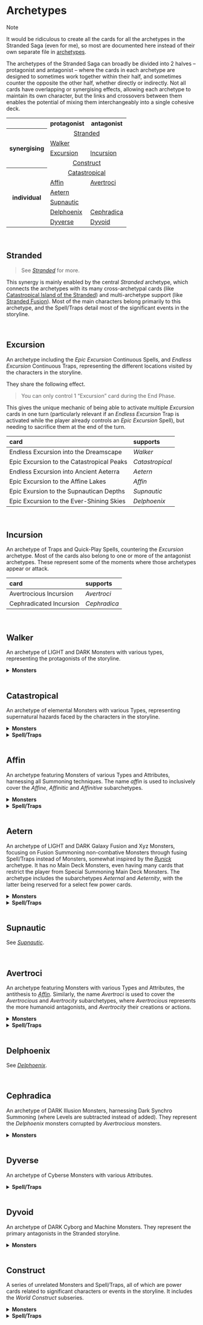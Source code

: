 # Archetypes

> [!Note]
> It would be ridiculous to create all the cards for all the archetypes in the Stranded Saga (even for me), so most are documented here instead of their own separate file in [archetypes](../../archetypes).

The archetypes of the Stranded Saga can broadly be divided into 2 halves – protagonist and antagonist – where the cards in each archetype are designed to sometimes work together within their half, and sometimes counter the opposite the other half, whether directly or indirectly. Not all cards have overlapping or synergising effects, allowing each archetype to maintain its own character, but the links and crossovers between them enables the potential of mixing them interchangeably into a single cohesive deck.

<table>
  <tr>
    <td> </td>
    <th> protagonist </th>
    <th> antagonist </th>
  </tr>
  <tr>
    <th rowspan="4"> synergising </th>
    <td colspan="2" align="center"> <a href="#Stranded">Stranded</a> </td>
  </tr>
  <tr>
    <td> <a href="#Walker">Walker</a> </td>
    <td> </td>
  </tr>
  <tr>
    <td> <a href="#Excursion">Excursion</a> </td>
    <td> <a href="#Incursion">Incursion</a> </td>
  </tr>
  <tr>
    <td colspan="2" align="center"> <a href="#Construct">Construct</a> </td>
  </tr>
  <tr>
    <th rowspan="6"> individual </th>
    <td colspan="2" align="center"> <a href="#Catastropical">Catastropical</a> </td>
  </tr>
  <tr>
    <td> <a href="#Affin">Affin</a> </td>
    <td> <a href="#Avertroci">Avertroci</a> </td>
  </tr>
  <tr>
    <td> <a href="#Aetern">Aetern</a> </td>
    <td> </td>
  </tr>
  <tr>
    <td> <a href="#Supnautic">Supnautic</a> </td>
    <td> </td>
  </tr>
  <tr>
    <td> <a href="#Delphoenix">Delphoenix</a> </td>
    <td> <a href="#Cephradica">Cephradica</a> </td>
  </tr>
  <tr>
    <td> <a href="#Dyverse">Dyverse</a> </td>
    <td> <a href="#Dyvoid">Dyvoid</a> </td>
  </tr>
</table>


<br>


## Stranded

> See [*Stranded*](../../archetypes/Stranded.md) for more.

This synergy is mainly enabled by the central *Stranded* archetype, which connects the archetypes with its many cross-archetypal cards (like [Catastropical Island of the Stranded](...)) and multi-archetype support (like [Stranded Fusion](...)). Most of the main characters belong primarily to this archetype, and the Spell/Traps detail most of the significant events in the storyline.


<br>


## Excursion

An archetype including the *Epic Excursion* Continuous Spells, and *Endless Excursion* Continuous Traps, representing the different locations visited by the characters in the storyline.

They share the following effect.

> You can only control 1 “Excursion” card during the End Phase.

This gives the unique mechanic of being able to activate multiple *Excursion* cards in one turn (particularly relevant if an *Endless Excursion* Trap is activated while the player already controls an *Epic Excursion* Spell), but needing to sacrifice them at the end of the turn.

| card | supports |
| :--- | :------- |
| Endless Excursion into the Dreamscape | *Walker* |
| Epic Excursion to the Catastropical Peaks | *Catastropical* |
| Endless Excursion into Ancient Aeterra | *Aetern* |
| Epic Excursion to the Affine Lakes | *Affin* |
| Epic Exursion to the Supnautican Depths | *Supnautic* |
| Epic Excursion to the Ever-Shining Skies | *Delphoenix* |


<br>


## Incursion

An archetype of Traps and Quick-Play Spells, countering the *Excursion* archetype. Most of the cards also belong to one or more of the antagonist archetypes. These represent some of the moments where those archetypes appear or attack.

| card | supports |
| :--- | :------- |
| Avertrocious Incursion | *Avertroci* |
| Cephradicated Incursion | *Cephradica* |


<br>


## Walker
An archetype of LIGHT and DARK Monsters with various types, representing the protagonists of the storyline.

<details>
  <summary> <b> Monsters </b> </summary>

Lucen the Stranded Dreamwalker  
Lucyn the Affinitive Worldwalker  
Lucyon the Aeternal Timewalker  
Seyva the Stranded Starwalker  
Xlob the Windwalker  
Xlob, the Silent Heartwalker  
Kyra the Stranded Nightwalker  

</details>


<br>


## Catastropical

An archetype of elemental Monsters with various Types, representing supernatural hazards faced by the characters in the storyline.

<details>
  <summary> <b> Monsters </b> </summary>

Catastropical Dryadre  
Catastropical Fruity  
Catastropical Furial  
Catastropical Howler  
Catastropical Pyrovein  

</details>

<details>
  <summary> <b> Spell/Traps </b> </summary>

Catastropical Construction  
Catastropical Dwellers  

</details>


<br>


## Affin

An archetype featuring Monsters of various Types and Attributes, harnessing all Summoning techniques. The name *affin* is used to inclusively cover the *Affine*, *Affinitic* and *Affinitive* subarchetypes.

<details>
  <summary> <b> Monsters </b> </summary>

Avier Accelis, Affine Swift  
Nerra, Affine Vitakinetic  
Topo Tychis, Affine Felixus  
Xeros, Affine Superior  
Vinita Arkhelm, Affine Legend  

</details>

<details>
  <summary> <b> Spell/Traps </b> </summary>

Affine Legacy  

</details>


<br>


## Aetern

An archetype of LIGHT and DARK Galaxy Fusion and Xyz Monsters, focusing on Fusion Summoning non-combative Monsters through fusing Spell/Traps instead of Monsters, somewhat inspired by the [*Runick*](https://yugipedia.com/wiki/Runick) archetype. It has no Main Deck Monsters, even having many cards that restrict the player from Special Summoning Main Deck Monsters. The archetype includes the subarchetypes *Aeternal* and *Aeternity*, with the latter being reserved for a select few power cards.

<details>
  <summary> <b> Monsters </b> </summary>

Aeternity Aeva  
Aeternity Aekai  
Aeternity Aekaxin  
Aeternity Aekaxinji  
Primordial Aeternity  
Timeless Aeternity  

</details>

<details>
  <summary> <b> Spell/Traps </b> </summary>

Aeternal Birth  
Aeternal End  
Aeternal Collapse  
Aeternal Construction  
Aeternal Rift  
Aeternal Silence  
Aeternal Void  

</details>


<br>


## Supnautic

See [*Supnautic*](../../archetypes/Supnautic.md).


<br>


## Avertroci

An archetype featuring Monsters with various Types and Attributes, the antithesis to [*Affin*](#Affin). Similarly, the name *Avertroci* is used to cover the *Avertrocious* and *Avertrocity* subarchetypes, where *Avertrocious* represents the more humanoid antagonists, and *Avertrocity* their creations or actions.

<details>
  <summary> <b> Monsters </b> </summary>

Seren Psychis, Avertrocious Whisper  
Ryku Affinitis, Avertrocious Nemesis  
Tenko Kalyptis, Avertrocious Sentinel  
Vyrik Obscuris, Avertrocious Silencer  

</details>

<details>
  <summary> <b> Spell/Traps </b> </summary>

Avertrocious Annihilation  
Avertrocious Remnants  

</details>


<br>


## Delphoenix

See [*Delphoenix*](../../archetypes/Delphoenix.md).


<br>


## Cephradica
An archetype of DARK Illusion Monsters, harnessing Dark Synchro Summoning (where Levels are subtracted instead of added). They represent the *Delphoenix* monsters corrupted by *Avertrocious* monsters.

<details>
  <summary> <b> Monsters </b> </summary>

Cephradicated Alderamin  
Cephradicated Arrai  
Cephradicated Alfirk  

</details>


<br>


## Dyverse

An archetype of Cyberse Monsters with various Attributes.

<details>
  <summary> <b> Spell/Traps </b> </summary>

Dyverse Polyverse  

</details>


<br>


## Dyvoid

An archetype of DARK Cyborg and Machine Monsters. They represent the primary antagonists in the Stranded storyline.

<details>
  <summary> <b> Monsters </b> </summary>

Dyvoid Apocalyptron Tantalysis  
The Dyvoid World-Killer  

</details>


<br>


## Construct

A series of unrelated Monsters and Spell/Traps, all of which are power cards related to significant characters or events in the storyline. It includes the *World Construct* subseries.

<details>
  <summary> <b> Monsters </b> </summary>

Aeternity Catastropical Supnauticator, the Affine Dyverse Construct  
Avertrocious Cephradicator Arkyrios, the Annihilating Dyvoid Construct  
World Construct Singularity  

</details>

<details>
  <summary> <b> Spell/Traps </b> </summary>

Aeternal Construction  
Constructed Universe  
Delphoenix Aestruction  
Gateway to the Primordial Construct  
The Primordial Construct  

</details>
